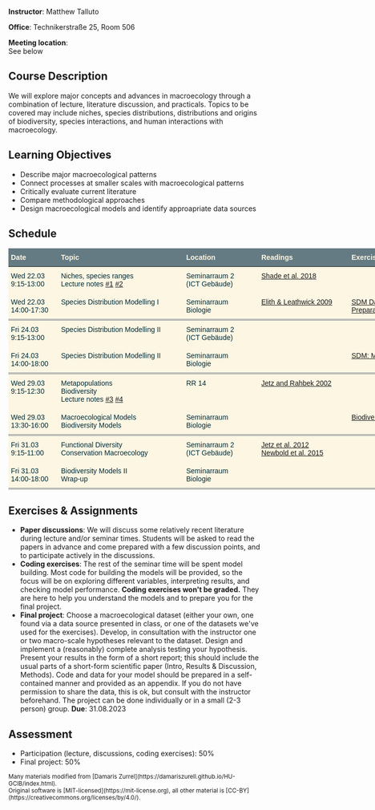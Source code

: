 **Instructor**: Matthew Talluto

**Office**: Technikerstraße 25, Room 506

**Meeting location**:  
See below

## Course Description
We will explore major concepts and advances in macroecology through a combination of lecture, literature discussion, and practicals. Topics to be covered may include niches, species distributions, distributions and origins of biodiversity, species interactions, and human interactions with macroecology.

## Learning Objectives
* Describe major macroecological patterns
* Connect processes at smaller scales with macroecological patterns
* Critically evaluate current literature
* Compare methodological approaches
* Design macroecological models and identify approapriate data sources 

## Schedule

<style type="text/css">
.tg  {border-collapse:collapse;border-color:#93a1a1;border-spacing:0;}
.tg td{background-color:#fdf6e3;border-color:#93a1a1;border-style:solid;border-width:0px;color:#002b36;
  font-family:Arial, sans-serif;font-size:14px;overflow:hidden;padding:10px 5px;word-break:normal;}
.tg th{background-color:#657b83;border-color:#93a1a1;border-style:solid;border-width:0px;color:#fdf6e3;
  font-family:Arial, sans-serif;font-size:14px;font-weight:normal;overflow:hidden;padding:10px 5px;word-break:normal;}
.tg .tg-fymr{border-color:inherit;font-weight:bold;text-align:left;vertical-align:top}
.tg .tg-0pky{border-color:inherit;text-align:left;vertical-align:top}
</style>
<table class="tg" style="undefined;table-layout: fixed; width: 840px">
<colgroup>
<col style="width: 100px">
<col style="width: 250px">
<col style="width: 150px">
<col style="width: 180px">
<col style="width: 150px">
</colgroup>
<thead>
  <tr>
    <th class="tg-fymr">Date</th>
    <th class="tg-fymr">Topic</th>
    <th class="tg-fymr">Location</th>
    <th class="tg-fymr">Readings</th>
    <th class="tg-0pky"><span style="font-weight:bold">Exercises</span></th>
  </tr>
</thead>
<tbody>
  <tr>
    <td class="tg-0pky">Wed 22.03<br>9:15-13:00</td>
    <td class="tg-0pky">Niches, species ranges<br/>Lecture notes <a href="https://fileshare.uibk.ac.at/f/1545d34b2dc046109178/?dl=1">#1</a> <a href="https://fileshare.uibk.ac.at/f/7cbecde9b0614eb68100/?dl=1">#2</a></td>
    <td class="tg-0pky">Seminarraum 2<br/>(ICT Geb&auml;ude)</td>
    <td class="tg-0pky"><a href="https://www.cell.com/trends/ecology-evolution/fulltext/S0169-5347(18)30186-1">Shade et al. 2018</a></td>
    <td class="tg-0pky"></td>
  </tr>
 <tr style="border-bottom: double gray">
    <td class="tg-0pky">Wed 22.03<br>14:00-17:30</td>
    <td class="tg-0pky">Species Distribution Modelling I</td>
    <td class="tg-0pky">Seminarraum<br/>Biologie</td>
    <td class="tg-0pky"><a href="https://www.annualreviews.org/doi/full/10.1146/annurev.ecolsys.110308.120159">Elith & Leathwick 2009</a></td>
    <td class="tg-0pky"><a href="sdm_prep.html">SDM Data Preparation</a></td>
  </tr> 
  
  <tr>
    <td class="tg-0pky">Fri 24.03<br>9:15-13:00</td>
    <td class="tg-0pky">Species Distribution Modelling II</td>
    <td class="tg-0pky">Seminarraum 2<br/>(ICT Geb&auml;ude)</td>
    <td class="tg-0pky"></td>
    <td class="tg-0pky"></td>
  </tr>
<tr style="border-bottom: double gray">
    <td class="tg-0pky">Fri 24.03<br>14:00-18:00</td>
    <td class="tg-0pky">Species Distribution Modelling II</td>
    <td class="tg-0pky">Seminarraum<br/>Biologie</td>
    <td class="tg-0pky"></td>
    <td class="tg-0pky"><a href="sdm.html">SDM: Modelling</a></td>
  </tr>
  
  <tr>
    <td class="tg-0pky">Wed 29.03<br>9:15-12:30</td>
   <td class="tg-0pky">Metapopulations<br>Biodiversity<br/>Lecture notes <a href="https://fileshare.uibk.ac.at/f/99195db2e6f64da4a3a2/?dl=1">#3</a> <a href="https://fileshare.uibk.ac.at/f/6a0db75e6fbd4d47bf01/?dl=1">#4</a></td>
    <td class="tg-0pky">RR 14</td>
    <td class="tg-0pky"><a href="https://science.sciencemag.org/content/297/5586/1548.abstract">Jetz and Rahbek 2002</a></td> 
    <!--<a href="https://www.nature.com/articles/s41559-017-0182">Talluto et al. 2017</a>-->
    <td class="tg-0pky"></td>
  </tr>
<tr style="border-bottom: double gray">
    <td class="tg-0pky">Wed 29.03<br>13:30-16:00</td>
    <td class="tg-0pky">Macroecological Models<br>Biodiversity Models</td>
    <td class="tg-0pky">Seminarraum<br/>Biologie</td>
    <td class="tg-0pky"></td>
    <td class="tg-0pky"><a href="biodiversity.html">Biodiversity Modelling</a></td>  
 </tr>

  <tr>
    <td class="tg-0pky">Fri 31.03<br>9:15-11:00</td>
    <td class="tg-0pky">Functional Diversity<br/>Conservation Macroecology</td>
    <td class="tg-0pky">Seminarraum 2<br/>(ICT Geb&auml;ude)</td>
    <td class="tg-0pky"><a href="https://www.nature.com/articles/nature11631">Jetz et al. 2012</a><br/><a href="https://www.nature.com/articles/nature14324/briefing/signup/?origin=Nature&originReferralPoint=EmailBanner">Newbold et al. 2015</a></td>
    <td class="tg-0pky"></td>
  </tr>
<tr style="border-bottom: double gray">
    <td class="tg-0pky">Fri 31.03<br>14:00-18:00</td>
    <td class="tg-0pky">Biodiversity Models II<br/>Wrap-up</td>
    <td class="tg-0pky">Seminarraum<br/>Biologie</td>
    <td class="tg-0pky"></td>
    <td class="tg-0pky"></td>  
 </tr>
</tbody>
</table>


## Exercises & Assignments
* **Paper discussions**: We will discuss some relatively recent literature during lecture and/or seminar times. Students will be asked to read the papers in advance and come prepared with a few discussion points, and to participate actively in the discussions.
* **Coding exercises**: The rest of the seminar time will be spent model building. Most code for building the models will be provided, so the focus will be on exploring different variables, interpreting results, and checking model performance. **Coding exercises won't be graded.** They are here to help you understand the models and to prepare you for the final project.
* **Final project**: Choose a macroecological dataset (either your own, one found via a data source presented in class, or one of the datasets we've used for the exercises). Develop, in consultation with the instructor one or two macro-scale hypotheses relevant to the dataset. Design and implement a (reasonably) complete analysis testing your hypothesis. Present your results in the form of a short report; this should include the usual parts of a short-form scientific paper (Intro, Results & Discussion, Methods). Code and data for your model should be prepared in a self-contained manner and provided as an appendix. If you do not have permission to share the data, this is ok, but consult with the instructor beforehand. The project can be done individually or in a small (2-3 person) group. **Due**: 31.08.2023

## Assessment
* Participation (lecture, discussions, coding exercises): 50%
* Final project: 50%


<small>
Many materials modified from [Damaris Zurrel](https://damariszurell.github.io/HU-GCIB/index.html). 
<br/> Original software is [MIT-licensed](https://mit-license.org), all other material is [CC-BY](https://creativecommons.org/licenses/by/4.0/).
</small>